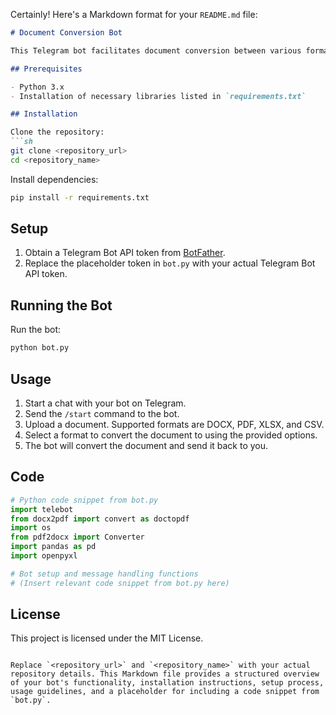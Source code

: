 Certainly! Here's a Markdown format for your `README.md` file:

```markdown
# Document Conversion Bot

This Telegram bot facilitates document conversion between various formats including DOCX, PDF, XLSX, and CSV.

## Prerequisites

- Python 3.x
- Installation of necessary libraries listed in `requirements.txt`

## Installation

Clone the repository:
```sh
git clone <repository_url>
cd <repository_name>
```

Install dependencies:
```sh
pip install -r requirements.txt
```

## Setup

1. Obtain a Telegram Bot API token from [BotFather](https://core.telegram.org/bots#botfather).
2. Replace the placeholder token in `bot.py` with your actual Telegram Bot API token.

## Running the Bot

Run the bot:
```sh
python bot.py
```

## Usage

1. Start a chat with your bot on Telegram.
2. Send the `/start` command to the bot.
3. Upload a document. Supported formats are DOCX, PDF, XLSX, and CSV.
4. Select a format to convert the document to using the provided options.
5. The bot will convert the document and send it back to you.

## Code

```python
# Python code snippet from bot.py
import telebot
from docx2pdf import convert as doctopdf
import os
from pdf2docx import Converter
import pandas as pd
import openpyxl

# Bot setup and message handling functions
# (Insert relevant code snippet from bot.py here)
```

## License

This project is licensed under the MIT License.

```

Replace `<repository_url>` and `<repository_name>` with your actual repository details. This Markdown file provides a structured overview of your bot's functionality, installation instructions, setup process, usage guidelines, and a placeholder for including a code snippet from `bot.py`.
